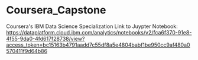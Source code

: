 # Coursera_Capstone
Coursera's IBM Data Science Specialization 
Link to Juypter Notebook:
https://dataplatform.cloud.ibm.com/analytics/notebooks/v2/fca6f370-91e8-4f55-9da0-4fd617f28738/view?access_token=bc15163b4791aadd7c55df8a5e4804babf1be950cc9af480a0570411f9d64b86
